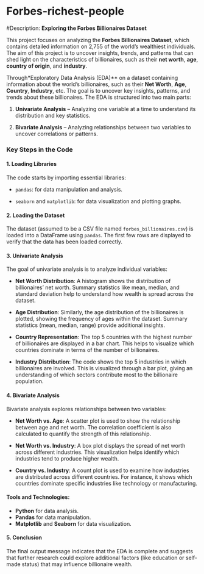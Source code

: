 # Forbes-richest-people
#Description: **Exploring the Forbes Billionaires Dataset**

This project focuses on analyzing the **Forbes Billionaires Dataset**, which contains detailed information on 2,755 of the world’s wealthiest individuals. The aim of this project is to uncover insights, trends, and patterns that can shed light on the characteristics of billionaires, such as their **net worth**, **age**, **country of origin**, and **industry**.

Through*Exploratory Data Analysis (EDA)** on a dataset containing information about the world’s billionaires, such as their **Net Worth**, **Age**, **Country**, **Industry**, etc. The goal is to uncover key insights, patterns, and trends about these billionaires. The EDA is structured into two main parts:

1. **Univariate Analysis** – Analyzing one variable at a time to understand its distribution and key statistics.

2. **Bivariate Analysis** – Analyzing relationships between two variables to uncover correlations or patterns.

### Key Steps in the Code

#### 1. **Loading Libraries**

The code starts by importing essential libraries:

- `pandas`: for data manipulation and analysis.

- `seaborn` and `matplotlib`: for data visualization and plotting graphs.

#### 2. **Loading the Dataset**

The dataset (assumed to be a CSV file named `forbes_billionaires.csv`) is loaded into a DataFrame using `pandas`. The first few rows are displayed to verify that the data has been loaded correctly.

#### 3. **Univariate Analysis**

The goal of univariate analysis is to analyze individual variables:

- **Net Worth Distribution**: A histogram shows the distribution of billionaires’ net worth. Summary statistics like mean, median, and standard deviation help to understand how wealth is spread across the dataset.

- **Age Distribution**: Similarly, the age distribution of the billionaires is plotted, showing the frequency of ages within the dataset. Summary statistics (mean, median, range) provide additional insights.

- **Country Representation**: The top 5 countries with the highest number of billionaires are displayed in a bar chart. This helps to visualize which countries dominate in terms of the number of billionaires.

- **Industry Distribution**: The code shows the top 5 industries in which billionaires are involved. This is visualized through a bar plot, giving an understanding of which sectors contribute most to the billionaire population.

#### 4. **Bivariate Analysis**

Bivariate analysis explores relationships between two variables:

- **Net Worth vs. Age**: A scatter plot is used to show the relationship between age and net worth. The correlation coefficient is also calculated to quantify the strength of this relationship.

- **Net Worth vs. Industry**: A box plot displays the spread of net worth across different industries. This visualization helps identify which industries tend to produce higher wealth.

- **Country vs. Industry**: A count plot is used to examine how industries are distributed across different countries. For instance, it shows which countries dominate specific industries like technology or manufacturing.



#### Tools and Technologies:
- **Python** for data analysis.
- **Pandas** for data manipulation.
- **Matplotlib** and **Seaborn** for data visualization.

#### 5. **Conclusion**

The final output message indicates that the EDA is complete and suggests that further research could explore additional factors (like education or self-made status) that may influence billionaire wealth.

